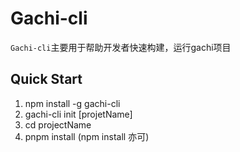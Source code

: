 # Gachi-cli

`Gachi-cli`主要用于帮助开发者快速构建，运行gachi项目

## Quick Start

1. npm install -g gachi-cli
2. gachi-cli init [projetName]
3. cd projectName
4. pnpm install (npm install 亦可)